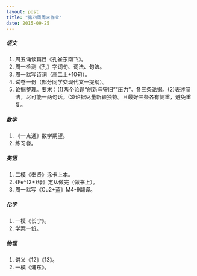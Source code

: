 ```yaml
---
layout: post
title: "第四周周末作业"
date: 2015-09-25
---
```


##### 语文

1. 周五诵读篇目《孔雀东南飞》。
2. 周一检测《孔》字词句、词法、句法。
3. 周一默写诗词（高二上+10句）。
4. 试卷一份（部分同学交现代文一提纲）。
5. 论据整理。要求：(1)两个论题“创新与守旧”“压力”。各三条论据。(2)表述简洁，尽可能一两句话。(3)论据尽量新颖独特。且最好三条各有侧重，避免重复。

##### 数学

1. 《一点通》数学期望。
2. 练习卷。


##### 英语

1. 二模《奉贤》涂卡上本。
2. 《Fe^{2+}绿》定从做完（做书上）。
3. 周一默写《Cu2+蓝》M4-9翻译。


##### 化学

1. 一模《长宁》。
2. 学案一份。


##### 物理

1. 讲义《12》《13》。
2. 一模《浦东》。

